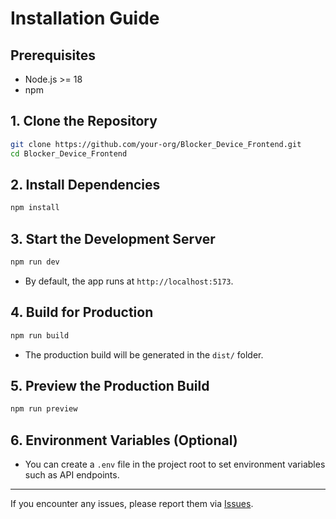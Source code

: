 # Installation Guide

## Prerequisites

- Node.js >= 18
- npm

## 1. Clone the Repository

```sh
git clone https://github.com/your-org/Blocker_Device_Frontend.git
cd Blocker_Device_Frontend
```

## 2. Install Dependencies

```sh
npm install
```

## 3. Start the Development Server

```sh
npm run dev
```
- By default, the app runs at `http://localhost:5173`.

## 4. Build for Production

```sh
npm run build
```
- The production build will be generated in the `dist/` folder.

## 5. Preview the Production Build

```sh
npm run preview
```

## 6. Environment Variables (Optional)

- You can create a `.env` file in the project root to set environment variables such as API endpoints.

---

If you encounter any issues, please report them via [Issues](https://github.com/your-org/Blocker_Device_Frontend/issues).
